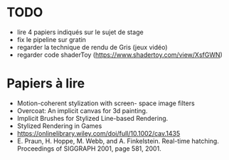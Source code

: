 # TODO

* lire 4 papiers indiqués sur le sujet de stage
* fix le pipeline sur gratin
* regarder la technique de rendu de Gris (jeux vidéo)
* regarder code shaderToy (https://www.shadertoy.com/view/XsfGWN)

# Papiers à lire

* Motion-coherent stylization with screen-
space image filters
* Overcoat: An implicit canvas
for 3d painting.
* Implicit Brushes for Stylized Line-based Rendering.
* Stylized Rendering in Games
* https://onlinelibrary.wiley.com/doi/full/10.1002/cav.1435
* E. Praun, H. Hoppe, M. Webb, and A. Finkelstein. Real-time hatching. Proceedings of SIGGRAPH 2001, page 581, 2001.

